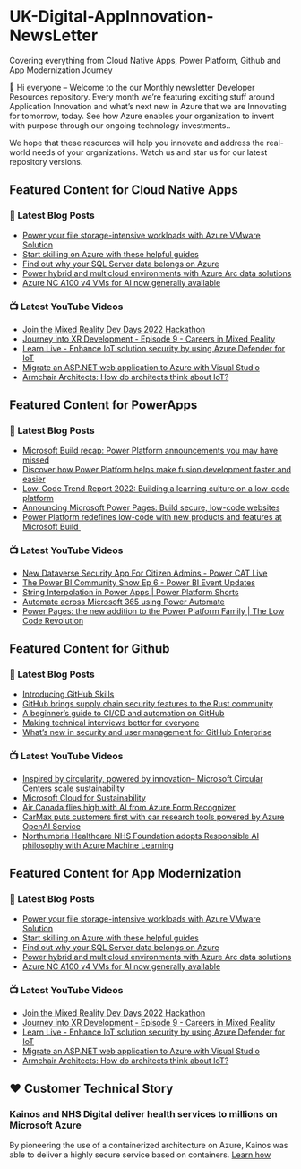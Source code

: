 # UK-Digital-AppInnovation-NewsLetter

Covering everything from Cloud Native Apps, Power Platform, Github and App Modernization Journey

👋 Hi everyone – Welcome to the our Monthly newsletter Developer Resources repository. Every month we’re featuring exciting stuff around Application Innovation and what’s next new in Azure that we are Innovating for tomorrow, today. See how Azure enables your organization to invent with purpose through our ongoing technology investments..


We hope that these resources will help you innovate and address the real-world needs of your organizations. Watch us and star us for our latest repository versions.

## Featured Content for Cloud Native Apps


### 📝 Latest Blog Posts

    
<!-- BLOGCNA:START -->
- [Power your file storage-intensive workloads with Azure VMware Solution](https://azure.microsoft.com/blog/power-your-file-storageintensive-workloads-with-azure-vmware-solution/)
- [Start skilling on Azure with these helpful guides](https://azure.microsoft.com/blog/start-skilling-on-azure-with-these-helpful-guides/)
- [Find out why your SQL Server data belongs on Azure](https://azure.microsoft.com/blog/find-out-why-your-sql-server-data-belongs-on-azure/)
- [Power hybrid and multicloud environments with Azure Arc data solutions](https://azure.microsoft.com/blog/power-hybrid-and-multicloud-environments-with-azure-arc-data-solutions/)
- [Azure NC A100 v4 VMs for AI now generally available](https://azure.microsoft.com/blog/azure-nc-a100-v4-vms-for-ai-now-generally-available/)
<!-- BLOGCNA:END -->

### 📺 Latest YouTube Videos

 
<!-- YOUTUBECNA:START -->
- [Join the Mixed Reality Dev Days 2022 Hackathon](https://www.youtube.com/watch?v=bdZ2jdrC_Ds)
- [Journey into XR Development - Episode 9 - Careers in Mixed Reality](https://www.youtube.com/watch?v=AK17DUhPHGQ)
- [Learn Live - Enhance IoT solution security by using Azure Defender for IoT](https://www.youtube.com/watch?v=oFBklDSIsUs)
- [Migrate an ASP.NET web application to Azure with Visual Studio](https://www.youtube.com/watch?v=oZNvwAIrNtU)
- [Armchair Architects: How do architects think about IoT?](https://www.youtube.com/watch?v=3akBa9mVo-U)
<!-- YOUTUBECNA:END -->

##  Featured Content for PowerApps
### 📝 Latest Blog Posts
<!-- BLOGPOWER:START -->
- [Microsoft Build recap: Power Platform announcements you may have missed](https://cloudblogs.microsoft.com/powerplatform/2022/05/31/microsoft-build-recap-power-platform-announcements-you-may-have-missed/)
- [Discover how Power Platform helps make fusion development faster and easier](https://cloudblogs.microsoft.com/powerplatform/2022/05/25/discover-how-power-platform-helps-make-fusion-development-faster-and-easier/)
- [Low-Code Trend Report 2022: Building a learning culture on a low-code platform](https://cloudblogs.microsoft.com/powerplatform/2022/05/24/low-code-trend-report-2022-building-a-learning-culture-on-a-low-code-platform/)
- [Announcing Microsoft Power Pages: Build secure, low-code websites](https://powerpages.microsoft.com/blog/announcing-microsoft-power-pages-build-secure-low-code-websites/)
- [Power Platform redefines low-code with new products and features at Microsoft Build ](https://cloudblogs.microsoft.com/powerplatform/2022/05/24/power-platform-redefines-low-code-with-new-products-and-features-at-microsoft-build/)
<!-- BLOGPOWER:END -->
 ### 📺 Latest YouTube Videos
    
<!-- YOUTUBEPOWER:START -->
- [New Dataverse Security App For Citizen Admins - Power CAT Live](https://www.youtube.com/watch?v=jBwPdiX7rMI)
- [The Power BI Community Show Ep 6 - Power BI Event Updates](https://www.youtube.com/watch?v=IrssN8YZEPo)
- [String Interpolation in Power Apps | Power Platform Shorts](https://www.youtube.com/watch?v=2Jf52cMiIV4)
- [Automate across Microsoft 365 using Power Automate](https://www.youtube.com/watch?v=cQ54hbkt_DU)
- [Power Pages: the new addition to the Power Platform Family | The Low Code Revolution](https://www.youtube.com/watch?v=_FVxPhJEgiU)
<!-- YOUTUBEPOWER:END -->

##  Featured Content for Github
### 📝 Latest Blog Posts
<!-- BLOGGITHUB:START -->
- [Introducing GitHub Skills](https://github.blog/2022-06-06-introducing-github-skills/)
- [GitHub brings supply chain security features to the Rust community](https://github.blog/2022-06-06-github-brings-supply-chain-security-features-to-the-rust-community/)
- [A beginner’s guide to CI/CD and automation on GitHub](https://github.blog/2022-06-03-a-beginners-guide-to-ci-cd-and-automation-on-github/)
- [Making technical interviews better for everyone](https://github.blog/2022-06-03-making-technical-interviews-better-for-everyone/)
- [What&#8217;s new in security and user management for GitHub Enterprise](https://github.blog/2022-06-02-whats-new-in-security-and-user-management-for-github-enterprise/)
<!-- BLOGGITHUB:END -->
### 📺 Latest YouTube Videos
<!-- YOUTUBEGITHUB:START -->
- [Inspired by circularity, powered by innovation– Microsoft Circular Centers scale sustainability](https://www.youtube.com/watch?v=IcWg7F85puY)
- [Microsoft Cloud for Sustainability](https://www.youtube.com/watch?v=HDYRb-8HXgE)
- [Air Canada flies high with AI from Azure Form Recognizer](https://www.youtube.com/watch?v=NqyZ_7btL5I)
- [CarMax puts customers first with car research tools powered by Azure OpenAI Service](https://www.youtube.com/watch?v=n4KekgD4DdY)
- [Northumbria Healthcare NHS Foundation adopts Responsible AI philosophy with Azure Machine Learning](https://www.youtube.com/watch?v=LRZHcipcweY)
<!-- YOUTUBEGITHUB:END -->
##  Featured Content for App Modernization
### 📝 Latest Blog Posts
<!-- BLOGAPPMOD:START -->
- [Power your file storage-intensive workloads with Azure VMware Solution](https://azure.microsoft.com/blog/power-your-file-storageintensive-workloads-with-azure-vmware-solution/)
- [Start skilling on Azure with these helpful guides](https://azure.microsoft.com/blog/start-skilling-on-azure-with-these-helpful-guides/)
- [Find out why your SQL Server data belongs on Azure](https://azure.microsoft.com/blog/find-out-why-your-sql-server-data-belongs-on-azure/)
- [Power hybrid and multicloud environments with Azure Arc data solutions](https://azure.microsoft.com/blog/power-hybrid-and-multicloud-environments-with-azure-arc-data-solutions/)
- [Azure NC A100 v4 VMs for AI now generally available](https://azure.microsoft.com/blog/azure-nc-a100-v4-vms-for-ai-now-generally-available/)
<!-- BLOGAPPMOD:END -->
### 📺 Latest YouTube Videos
<!-- YOUTUBEAPPMOD:START -->
- [Join the Mixed Reality Dev Days 2022 Hackathon](https://www.youtube.com/watch?v=bdZ2jdrC_Ds)
- [Journey into XR Development - Episode 9 - Careers in Mixed Reality](https://www.youtube.com/watch?v=AK17DUhPHGQ)
- [Learn Live - Enhance IoT solution security by using Azure Defender for IoT](https://www.youtube.com/watch?v=oFBklDSIsUs)
- [Migrate an ASP.NET web application to Azure with Visual Studio](https://www.youtube.com/watch?v=oZNvwAIrNtU)
- [Armchair Architects: How do architects think about IoT?](https://www.youtube.com/watch?v=3akBa9mVo-U)
<!-- YOUTUBEAPPMOD:END -->


## ♥️ Customer Technical Story 

### Kainos and NHS Digital deliver health services to millions on Microsoft Azure

By pioneering the use of a containerized architecture on Azure, Kainos was able to deliver a highly secure service based on containers. [Learn how](https://customers.microsoft.com/en-us/story/1368348549535774520-kainos-and-nhs-digital-deliver-health-services-to-millions-on-microsoft-azure)

